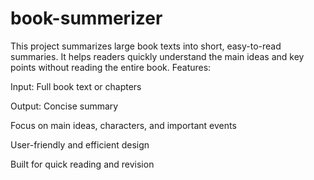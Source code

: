 # book-summerizer
This project summarizes large book texts into short, easy-to-read summaries. It helps readers quickly understand the main ideas and key points without reading the entire book.
Features:

Input: Full book text or chapters

Output: Concise summary

Focus on main ideas, characters, and important events

User-friendly and efficient design

Built for quick reading and revision

